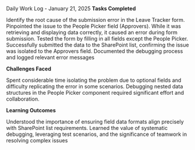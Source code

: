Daily Work Log - January 21, 2025
**Tasks Completed**

Identify the root cause of the submission error in the Leave Tracker form.
Pinpointed the issue to the People Picker field (Approvers). While it was retrieving and displaying data correctly, it caused an error during form submission.
Tested the form by filling in all fields except the People Picker. Successfully submitted the data to the SharePoint list, confirming the issue was isolated to the Approvers field.
Documented the debugging process and logged relevant error messages

**Challenges Faced**

Spent considerable time isolating the problem due to optional fields and difficulty replicating the error in some scenarios.
Debugging nested data structures in the People Picker component required significant effort and collaboration.

**Learning Outcomes**

Understood the importance of ensuring field data formats align precisely with SharePoint list requirements.
Learned the value of systematic debugging, leveraging test scenarios, and the significance of teamwork in resolving complex issues
